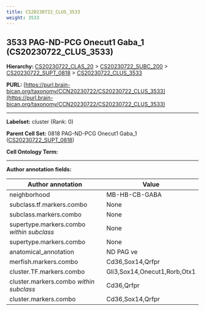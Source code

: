 ```yaml
---
title: CS20230722_CLUS_3533
weight: 3533
---
```

## 3533 PAG-ND-PCG Onecut1 Gaba_1 (CS20230722_CLUS_3533)
<b>Hierarchy: </b>
[CS20230722_CLAS_20](../CS20230722_CLAS_20) >
[CS20230722_SUBC_200](../CS20230722_SUBC_200) >
[CS20230722_SUPT_0818](../CS20230722_SUPT_0818) >
[CS20230722_CLUS_3533](../CS20230722_CLUS_3533)

**PURL:** [https://purl.brain-bican.org/taxonomy/CCN20230722/CS20230722_CLUS_3533](https://purl.brain-bican.org/taxonomy/CCN20230722/CS20230722_CLUS_3533)

---


**Labelset:** cluster (Rank: 0)

**Parent Cell Set:** 0818 PAG-ND-PCG Onecut1 Gaba_1 ([CS20230722_SUPT_0818](../CS20230722_SUPT_0818))



**Cell Ontology Term:** 

[MARKER GENES.]: #


---

[TRANSFERRED ANNOTATIONS.]: #


[AUTHOR ANNOTATION FIELDS.]: #


**Author annotation fields:**

| Author annotation | Value |
|-------------------|-------|
|neighborhood|MB-HB-CB-GABA|
|subclass.tf.markers.combo|None|
|subclass.markers.combo|None|
|supertype.markers.combo _within subclass_|None|
|supertype.markers.combo|None|
|anatomical_annotation|ND PAG ve|
|merfish.markers.combo|Cd36,Sox14,Qrfpr|
|cluster.TF.markers.combo|Gli3,Sox14,Onecut1,Rorb,Otx1|
|cluster.markers.combo _within subclass_|Cd36,Qrfpr|
|cluster.markers.combo|Cd36,Sox14,Qrfpr|
